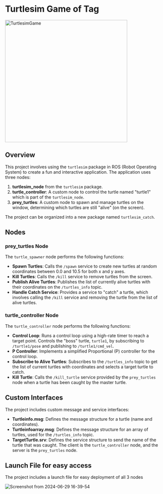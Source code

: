 # Turtlesim Game of Tag

<img src="https://github.com/rishabh-bavithran/ROS2_Turtlesim_Game_of_Tag/assets/145865695/eb570c86-8338-4b05-9cec-059d41db6f4b" alt="TurtlesimGame" width="400"/>



## Overview

This project involves using the `turtlesim` package in ROS (Robot Operating System) to create a fun and interactive application. The application uses three nodes:

1. **turtlesim_node** from the `turtlesim` package.
2. **turtle_controller**: A custom node to control the turtle named "turtle1" which is part of the `turtlesim_node`.
3. **prey_turtles**: A custom node to spawn and manage turtles on the window, determining which turtles are still "alive" (on the screen).

The project can be organized into a new package named `turtlesim_catch`.

## Nodes

### prey_turtles Node

The `turtle_spawner` node performs the following functions:

- **Spawn Turtles**: Calls the `/spawn` service to create new turtles at random coordinates between 0.0 and 10.5 for both x and y axes.
- **Kill Turtles**: Calls the `/kill` service to remove turtles from the screen.
- **Publish Alive Turtles**: Publishes the list of currently alive turtles with their coordinates on the `/turtles_info` topic.
- **Handle Catch Service**: Provides a service to "catch" a turtle, which involves calling the `/kill` service and removing the turtle from the list of alive turtles.

### turtle_controller Node

The `turtle_controller` node performs the following functions:

- **Control Loop**: Runs a control loop using a high-rate timer to reach a target point. Controls the "boss" turtle, `turtle1`, by subscribing to `/turtle1/pose` and publishing to `/turtle1/cmd_vel`.
- **P Controller**: Implements a simplified Proportional (P) controller for the control loop.
- **Subscribe to Alive Turtles**: Subscribes to the `/turtles_info` topic to get the list of current turtles with coordinates and selects a target turtle to catch.
- **Kill Turtle**: Calls the `/kill_turtle` service provided by the `prey_turtles` node when a turtle has been caught by the master turtle.

## Custom Interfaces

The project includes custom message and service interfaces:

- **Turtleinfo.msg**: Defines the message structure for a turtle (name and coordinates).
- **Turtleinfoarray.msg**: Defines the message structure for an array of turtles, used for the `/turtles_info` topic.
- **TargetTurtle.srv**: Defines the service structure to send the name of the turtle that was caught. The client is the `turtle_controller` node, and the server is the `prey_turtles` node.

## Launch File for easy access

The project includes a launch file for easy deployment of all 3 nodes

![Screenshot from 2024-06-29 16-39-54](https://github.com/rishabh-bavithran/Turtlesim-Catch-them-all-Game/assets/145865695/fc410410-42ee-4a0c-9ab4-9cb3b0d5c8b0)

